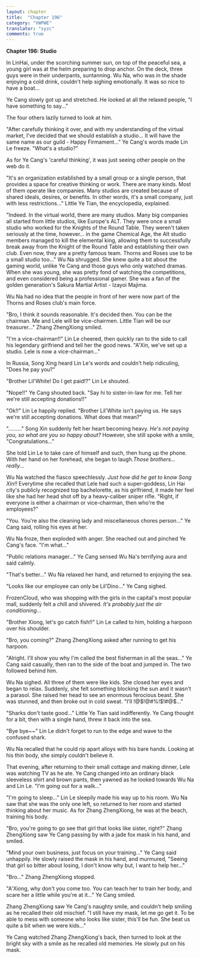 ```yaml
---
layout: chapter
title:  "Chapter 196"
category: "VWPWE"
translator: "syzc"
comments: true
---
```


**Chapter 196: Studio**

In LinHai, under the scorching summer sun, on top of the peaceful sea, a young girl was at the helm preparing to drop anchor. On the deck, three guys were in their underpants, suntanning. Wu Na, who was in the shade enjoying a cold drink, couldn't help sighing emotionally. It was so nice to have a boat...

Ye Cang slowly got up and stretched. He looked at all the relaxed people, "I have something to say..."

The four others lazily turned to look at him.

"After carefully thinking it over, and with my understanding of the virtual market, I've decided that we should establish a studio... It will have the same name as our guild - Happy Firmament..." Ye Cang's words made Lin Le freeze. "What's a studio?"

As for Ye Cang's 'careful thinking', it was just seeing other people on the web do it.

"It's an organization established by a small group or a single person, that provides a space for creative thinking or work. There are many kinds. Most of them operate like companies. Many studios are created because of shared ideals, desires, or benefits. In other words, it's a small company, just with less restrictions..." Little Ye Tian, the encyclopedia, explained.

"Indeed. In the virtual world, there are many studios. Many big companies all started from little studios, like Europe's ALT. They were once a small studio who worked for the Knights of the Round Table. They weren't taken seriously at the time, however... in the game Chemical Age, the Alt studio members managed to kill the elemental king, allowing them to successfully break away from the Knight of the Round Table and establishing their own club. Even now, they are a pretty famous team. Thorns and Roses use to be a small studio too..." Wu Na shrugged. She knew quite a bit about the gaming world, unlike Ye Cang and those guys who only watched dramas. When she was young, she was pretty fond of watching the competitions, and even considered being a professional gamer. She was a fan of the golden generation's Sakura Martial Artist - Izayoi Majima. 

Wu Na had no idea that the people in front of her were now part of the Thorns and Roses club's main force.

"Bro, I think it sounds reasonable. It's decided then. You can be the chairman. Me and Lele will be vice-chairmen. Little Tian will be our treasurer..." Zhang ZhengXiong smiled.

"I'm a vice-chairman!!" Lin Le cheered, then quickly ran to the side to call his legendary girlfriend and tell her the good news. "A'Xin, we've set up a studio. Lele is now a vice-chairman..."

In Russia, Song Xing heard Lin Le's words and couldn't help ridiculing, "Does he pay you?"

"Brother Lil'White! Do I get paid!?" Lin Le shouted.

"Nope!!" Ye Cang shouted back. "Say hi to sister-in-law for me. Tell her we're still accepting donations!!"

"Ok!!" Lin Le happily replied. "Brother Lil'White isn't paying us. He says we're still accepting donations. What does that mean?"

"........." Song Xin suddenly felt her heart becoming heavy. *He's not paying you, so what are you so happy about?* However, she still spoke with a smile, "Congratulations..."

She told Lin Le to take care of himself and such, then hung up the phone. With her hand on her forehead, she began to laugh.*Those brothers... really...*

Wu Na watched the fiasco speechlessly. *Just how did he get to know Song Xin!!* Everytime she recalled that Lele had such a super-goddess, Lin Hai city's publicly recognized top bachelorette, as his girlfriend, it made her feel like she had her head shot off by a heavy-caliber sniper rifle. "Right, if everyone is either a chairman or vice-chairman, then who're the employees?"

"You. You're also the cleaning lady and miscellaneous chores person..." Ye Cang said, rolling his eyes at her.

Wu Na froze, then exploded with anger. She reached out and pinched Ye Cang's face. "I'm what..."

"Public relations manager..." Ye Cang sensed Wu Na's terrifying aura and said calmly.

"That's better..." Wu Na relaxed her hand, and returned to enjoying the sea.

"Looks like our employee can only be Lil'Dino..." Ye Cang sighed.

FrozenCloud, who was shopping with the girls in the capital's most popular mall, suddenly felt a chill and shivered. *It's probably just the air conditioning...*

"Brother Xiong, let's go catch fish!!" Lin Le called to him, holding a harpoon over his shoulder.

"Bro, you coming?" Zhang ZhengXiong asked after running to get his harpoon.

"Alright. I'll show you why I'm called the best fisherman in all the seas..." Ye Cang said casually, then ran to the side of the boat and jumped in. The two followed behind him.

Wu Na sighed. All three of them were like kids. She closed her eyes and began to relax. Suddenly, she felt something blocking the sun and it wasn't a parasol. She raised her head to see an enormous ferocious beast. She was stunned, and then broke out in cold sweat. "I'll !@$!@#%!$!#@$..."

"Sharks don't taste good..." Little Ye Tian said indifferently. Ye Cang thought for a bit, then with a single hand, threw it back into the sea. 

"Bye bye~~" Lin Le didn't forget to run to the edge and wave to the confused shark. 

Wu Na recalled that he could rip apart alloys with his bare hands. Looking at his thin body, she simply couldn't believe it.

That evening, after returning to their small cottage and making dinner, Lele was watching TV as he ate. Ye Cang changed into an ordinary black sleeveless shirt and brown pants, then yawned as he looked towards Wu Na and Lin Le. "I'm going out for a walk..."

"I'm going to sleep..." Lin Le sleepily made his way up to his room. Wu Na saw that she was the only one left, so returned to her room and started thinking about her music. As for Zhang ZhengXiong, he was at the beach, training his body.

"Bro, you're going to go see that girl that looks like sister, right?" Zhang ZhengXiong saw Ye Cang passing by with a jade fox mask in his hand, and smiled. 

"Mind your own business, just focus on your training..." Ye Cang said unhappily. He slowly raised the mask in his hand, and murmured, "Seeing that girl so bitter about losing, I don't know why but, I want to help her..."

"Bro..." Zhang ZhengXiong stopped.

"A'Xiong, why don't you come too. You can teach her to train her body, and scare her a little while you're at it..." Ye Cang smiled. 

Zhang ZhengXiong saw Ye Cang's naughty smile, and couldn't help smiling as he recalled their old mischief. "I still have my mask, let me go get it. To be able to mess with someone who looks like sister, this'll be fun. She beat us quite a bit when we were kids..."

Ye Cang watched Zhang ZhengXiong's back, then turned to look at the bright sky with a smile as he recalled old memories. He slowly put on his mask.
